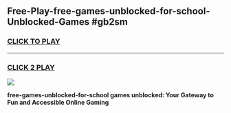 
## Free-Play-free-games-unblocked-for-school-Unblocked-Games #gb2sm
<h3>
<a href="https://news.freeplayer.one?title=free-games-unblocked-for-school&ref=8M">CLICK TO PLAY</a></h3>
<hr>

<h3>
<a href="https://news.freeplayer.one?title=free-games-unblocked-for-school&ref=8M">CLICK 2 PLAY</a>
  
</h3>

<a href="https://news.freeplayer.one?title=free-games-unblocked-for-school&ref=8M"><img src="https://clearcache.store/games.png"></a>


**free-games-unblocked-for-school games unblocked: Your Gateway to Fun and Accessible Online Gaming**

